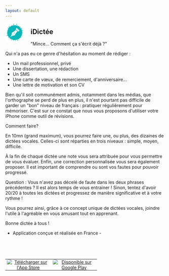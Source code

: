 ```yaml
---
layout: default
---
```



<img src="/images/logo-idictee.png" alt="iDictée" title="iDictée" style="width: 60px; height: 60px; float: left; margin-right: 20px;" />

## iDictée 

"Mince... Comment ça s'écrit déjà ?" 

Qui n'a pas eu ce genre d'hésitation au moment de rédiger : 

- Un mail professionnel, privé 
- Une dissertation, une rédaction
- Un SMS 
- Une carte de vœux, de remerciement, d'anniversaire... 
- Une lettre de motivation et son CV 

Bien qu'il soit communément admis, notamment dans les médias, que l'orthographe se perd de plus en plus, il n'est pourtant pas difficile de garder un "bon" niveau de français : pratiquer régulièrement pour mémoriser. 
C'est sur ce constat que nous vous proposons d'utiliser votre iPhone comme outil de révisions. 

Comment faire? 

En 10mn (grand maximum), vous pourrez faire une, ou plus, des dizaines de dictées vocales. Celles-ci sont réparties en trois niveaux : simple, moyen, difficile. 

À la fin de chaque dictée une note vous sera attribuée pour vous permettre de vous évaluer. Enfin, une correction personnalisée vous sera également proposer. Il est important de comprendre ou sont vos fautes pour pouvoir progressé. 

Question : Vous n'avez pas décelé de faute dans les deux phrases précédentes ? Il est alors temps de vous entrainer ! Sinon, tentez d'avoir 20/20 à toutes les dictées et progressez de manière significative et à votre rythme ! 

Vous pourrez ainsi, grâce à ce concept unique de dictées vocales, joindre l'utile à l'agréable en vous amusant tout en apprenant. 

Bonne dictée à tous !


- Application conçue et réalisée en France -

 <div style="height: 60px;"></div>

<div style="width:100%; height: 60px; vertical-align:middle; text-align:center; float:none">
                <table align="center" border="0" cellpadding="0" cellspacing="0" role="presentation" style="margin: 0 auto;">
                    <tbody>
                        <tr>
                            <td style="padding: 0 5px; vertical-align: middle;">
                                <a href="https://apps.apple.com/fr/app/idict%C3%A9e/id508373232" target="_blank">
                                    <img src="https://developer.apple.com/assets/elements/badges/download-on-the-app-store.svg" alt="Télécharger sur l'App Store" width="135" style="display: block; width: 135px; height: auto; border-radius: 5px;">
                                </a>
                            </td>
                            <td style="padding: 0 5px; vertical-align: middle;">
                                <a href="https://play.google.com/store/apps/details?id=net.emilletfr.idictee.lite&hl=fr&pli=1" target="_blank">
                                    <img src="https://play.google.com/intl/en_us/badges/static/images/badges/fr_badge_web_generic.png" alt="Disponible sur Google Play" width="135" style="display: block; width: 135px; height: auto; border-radius: 5px;">
                                </a>
                            </td>
                        </tr>
                    </tbody>
                </table>
</div>
